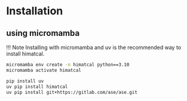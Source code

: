 # Installation

## using micromamba

!!! Note
    Installing with micromamba and uv is the recommended way to install himatcal.

```sh
micromamba env create -n himatcal python==3.10
micromamba activate himatcal

pip install uv
uv pip install himatcal
uv pip install git+https://gitlab.com/ase/ase.git
```
